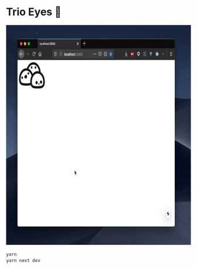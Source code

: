# Trio Eyes 👀

<p align="center">
    <img height="600" src="./example.gif"></img>
</p>


```bash
yarn
yarn next dev
```